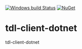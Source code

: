 [![Windows build Status](https://ci.appveyor.com/api/projects/status/github/julianghionoiu/tdl-client-dotnet?retina=true&svg=true)](https://ci.appveyor.com/project/julianghionoiu/tdl-client-dotnet)
[![NuGet](https://img.shields.io/nuget/v/TDL.Client.svg)](https://www.nuget.org/packages/TDL.Client/)
# tdl-client-dotnet
tdl-client-dotnet
